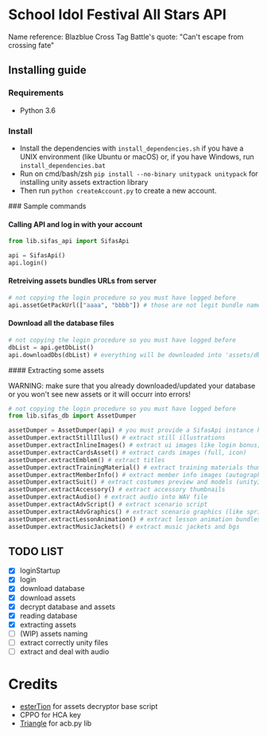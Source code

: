 # School Idol Festival All Stars API

Name reference: Blazblue Cross Tag Battle's quote: "Can't escape from crossing fate"

## Installing guide

### Requirements

* Python 3.6

### Install

* Install the dependencies with `install_dependencies.sh` if you have a UNIX environment (like Ubuntu or macOS) or, if you have Windows, run `install_dependencies.bat`
* Run on cmd/bash/zsh `pip install --no-binary unitypack unitypack` for installing unity assets extraction library
* Then run `python createAccount.py` to create a new account.

### Sample commands

#### Calling API and log in with your account

```python
from lib.sifas_api import SifasApi

api = SifasApi()
api.login()
```

#### Retreiving assets bundles URLs from server

```python
# not copying the login procedure so you must have logged before
api.assetGetPackUrl(["aaaa", "bbbb"]) # those are not legit bundle names
```

#### Download all the database files
```python
# not copying the login procedure so you must have logged before
dbList = api.getDbList()
api.downloadDbs(dbList) # everything will be downloaded into 'assets/db'
```

#### Extracting some assets

WARNING: make sure that you already downloaded/updated your database or you won't see new assets or it will occurr into errors!

```python
# not copying the login procedure so you must have logged before
from lib.sifas_db import AssetDumper

assetDumper = AssetDumper(api) # you must provide a SifasApi instance here. You can provide None but expect errors since it can't reach server for downloading the necessary files
assetDumper.extractStillIllus() # extract still illustrations
assetDumper.extractInlineImages() # extract ui images like login bonus, event/gacha banner, tutorial etc
assetDumper.extractCardsAsset() # extract cards images (full, icon)
assetDumper.extractEmblem() # extract titles
assetDumper.extractTrainingMaterial() # extract training materials thumbnails
assetDumper.extractMemberInfo() # extract member info images (autograph, standing, icon and thumbnail)
assetDumper.extractSuit() # extract costumes preview and models (unity3d bundles)
assetDumper.extractAccessory() # extract accessory thumbnails
assetDumper.extractAudio() # extract audio into WAV file
assetDumper.extractAdvScript() # extract scenario script
assetDumper.extractAdvGraphics() # extract scenario graphics (like sprites)
assetDumper.extractLessonAnimation() # extract lesson animation bundles (unity3d bundles)
assetDumper.extractMusicJackets() # extract music jackets and bgs
```

## TODO LIST

- [X] loginStartup
- [X] login
- [X] download database
- [X] download assets
- [X] decrypt database and assets
- [X] reading database
- [X] extracting assets
- [ ] (WIP) assets naming
- [ ] extract correctly unity files
- [ ] extract and deal with audio

# Credits

* [esterTion](https://github.com/esterTion) for assets decryptor base script
* CPPO for HCA key
* [Triangle](https://github.com/summertriangle-dev) for acb.py lib